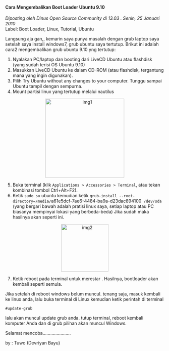 #### Cara Mengembalikan Boot Loader Ubuntu 9.10
_Diposting oleh Dinus Open Source Community di 13.03 . Senin, 25 Januari 2010_
<br>
Label: Boot Loader, Linux, Tutorial, Ubuntu

Langsung aja gan,, kemarin saya punya masalah dengan grub laptop saya setelah saya install windows7, grub ubuntu saya tertutup.
Brikut ini adalah cara2 mengembalikan grub ubuntu 9.10 yng tertutup:

1. Nyalakan PC/laptop dan booting dari LiveCD Ubuntu atau flashdisk (yang sudah terisi OS Ubuntu 9.10)
2. Masukkan LiveCD Ubuntu ke dalam CD-ROM (atau flashdisk, tergantung mana yang ingin digunakan).
3. Pilih Try Ubuntu without any changes to your computer. Tunggu sampai Ubuntu tampil dengan sempurna.
4. Mount partisi linux yang tertutup melalui nautilus
<p align="center">
    <img src="./posts/2010-01-25-cara-mengembalikan-boot-loader-ubuntu/upload1.jpg" height="250px" alt="img1">
</p> 

5. Buka terminal (klik `Applications > Accessories > Terminal`, atau tekan kombinasi tombol Ctrl+Alt+F2).
6. Ketik `sudo su` ubuntu kemudian ketik `grub-install --root-directory=/media/`a61e5dcf-7ae6-4484-ba9a-d23dac894100` /dev/sda` (yang bergari bawah adalah pratisi linux saya, setiap laptop atau PC biasanya mempinyai lokasi yang berbeda-beda) Jika sudah maka hasilnya akan seperti ini.
<p align="center">
	<img src="./posts/2010-01-25-cara-mengembalikan-boot-loader-ubuntu/upload2.jpg" height="150px" alt="img2">
</p> 

7. Ketik reboot pada terminal untuk merestar . Hasilnya, bootloader akan kembali seperti semula.

Jika setelah di reboot windows belum muncul. tenang saja, masuk kembali ke linux anda, lalu buka terminal di Linux kemudian ketik perintah di terminal
```
#update-grub
```

lalu akan muncul update grub anda. tutup terminal, reboot kembali komputer Anda dan di grub pilihan akan muncul Windows.

Selamat mencoba......................

by : Tuwo (Devriyan Bayu)